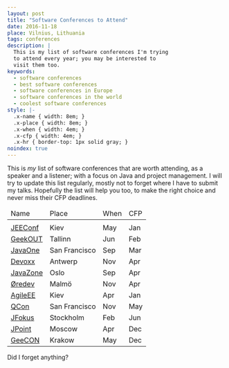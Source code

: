 ```yaml
---
layout: post
title: "Software Conferences to Attend"
date: 2016-11-18
place: Vilnius, Lithuania
tags: conferences
description: |
  This is my list of software conferences I'm trying
  to attend every year; you may be interested to
  visit them too.
keywords:
  - software conferences
  - best software conferences
  - software conferences in Europe
  - software conferences in the world
  - coolest software conferences
style: |-
  .x-name { width: 8em; }
  .x-place { width: 8em; }
  .x-when { width: 4em; }
  .x-cfp { width: 4em; }
  .x-hr { border-top: 1px solid gray; }
noindex: true
---
```


This is _my_ list of software conferences that are worth attending,
as a speaker and a listener; with a focus on Java and project management.
I will try to update this list regularly, mostly not to forget where
I have to submit my talks. Hopefully the list will help you too,
to make the right choice and never miss their CFP deadlines.

<!--more-->


<table>
<colgroup>
  <col class="x-name"/>
  <col class="x-place"/>
  <col class="x-when"/>
  <col class="x-cfp"/>
</colgroup>
<thead>
<tr>
  <td>Name</td>
  <td>Place</td>
  <td>When</td>
  <td>CFP</td>
</tr>
</thead>
<tbody>
<tr><td colspan="4" class="x-hr"></td></tr>
<tr><td><a href="http://jeeconf.com/">JEEConf</a></td>
  <td>Kiev</td>
  <td>May</td>
  <td>Jan</td></tr>
<tr><td><a href="https://geekout.ee/">GeekOUT</a></td>
  <td>Tallinn</td>
  <td>Jun</td>
  <td>Feb</td></tr>
<tr><td><a href="https://www.oracle.com/javaone/index.html">JavaOne</a></td>
  <td>San Francisco</td>
  <td>Sep</td>
  <td>Mar</td></tr>
<tr><td><a href="https://www.devoxx.com/">Devoxx</a></td>
  <td>Antwerp</td>
  <td>Nov</td>
  <td>Apr</td></tr>
<tr><td><a href="https://javazone.no/">JavaZone</a></td>
  <td>Oslo</td>
  <td>Sep</td>
  <td>Apr</td></tr>
<tr><td><a href="http://www.oredev.org/">Øredev</a></td>
  <td>Malmö</td>
  <td>Nov</td>
  <td>Apr</td></tr>
<tr><td><a href="https://www.agileee.org/">AgileEE</a></td>
  <td>Kiev</td>
  <td>Apr</td>
  <td>Jan</td></tr>
<tr><td><a href="https://qconsf.com/">QCon</a></td>
  <td>San Francisco</td>
  <td>Nov</td>
  <td>May</td></tr>
<tr><td><a href="http://www.jfokus.se/">JFokus</a></td>
  <td>Stockholm</td>
  <td>Feb</td>
  <td>Jun</td></tr>
<tr><td><a href="http://jpoint.ru/en/">JPoint</a></td>
  <td>Moscow</td>
  <td>Apr</td>
  <td>Dec</td></tr>
<tr><td><a href="http://geecon.org/">GeeCON</a></td>
  <td>Krakow</td>
  <td>May</td>
  <td>Dec</td></tr>
</tbody></table>

Did I forget anything?
